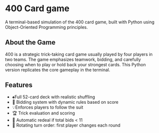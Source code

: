# 400 Card game

A terminal-based simulation of the 400 card game, built with Python using Object-Oriented Programming principles.

## About the Game

400 is a strategic trick-taking card game usually played by four players in two teams. The game emphasizes teamwork, bidding, and carefully choosing when to play or hold back your strongest cards. This Python version replicates the core gameplay in the terminal.

## Features

- ♠️Full 52-card deck with realistic shuffling
- 🎯 Bidding system with dynamic rules based on score
- 💡Enforces players to follow the suit
- 🏆 Trick evaluation and scoring
- 🔄 Automatic redeal if total bids < 11
- 🔁 Rotating turn order: first player changes each round
